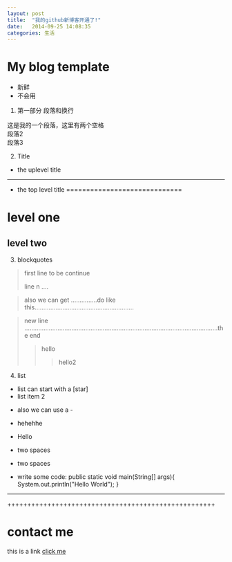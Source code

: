 ```yaml
---
layout: post
title:  "我的github新博客开通了!"
date:   2014-09-25 14:08:35
categories: 生活
---
```


# My blog template
- 新鲜
- 不会用

1. 第一部分 段落和换行

这是我的一个段落，这里有两个空格  
段落2  
段落3

2. Title
* the uplevel title
------------------------
* the top level title
=============================

# level one 
## level two

3. blockquotes

> first line
> to be continue
> 
> line n ....

> also we can get ...............do like this.........................................................

> new line ...............................................................................................................the end
> > hello
> > > hello2


4. list 

* list can start with a [star]
* list item 2

- also we can use a -

*	hehehhe
*	Hello

*  two spaces
*  two spaces

*	write some code:
		public static void main(String[] args){
			System.out.println("Hello World");
		}

--------------------------------------------------

++++++++++++++++++++++++++++++++++++++++++++++++++++

# contact me
this is a link [click me](http://hymcn.github.io "moon's home") 



